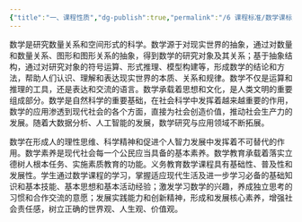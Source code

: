 ```yaml
---
{"title":"一、课程性质","dg-publish":true,"permalink":"/6 课程标准/数学课标/1 课程性质/","dgPassFrontmatter":true,"noteIcon":""}
---
```



数学是研究数量关系和空间形式的科学。数学源于对现实世界的抽象，通过对数量和数量关系、图形和图形关系的抽象，得到数学的研究对象及其关系；基于抽象结构，通过对研究对象的符号运算、形式推理、模型构建等，形成数学的结论和方法，帮助人们认识、理解和表达现实世界的本质、关系和规律。数学不仅是运算和推理的工具，还是表达和交流的语言。数学承载着思想和文化，是人类文明的重要组成部分。数学是自然科学的重要基础，在社会科学中发挥着越来越重要的作用，数学的应用渗透到现代社会的各个方面，直接为社会创造价值，推动社会生产力的发展。随着大数据分析、人工智能的发展，数学研究与应用领域不断拓展。

数学在形成人的理性思维、科学精神和促进个人智力发展中发挥着不可替代的作用。数学素养是现代社会每一个公民应当具备的基本素养。数学教育承载着落实立德树人根本任务、实施素质教育的功能。义务教育数学课程具有基础性、普及性和发展性。学生通过数学课程的学习，掌握适应现代生活及进一步学习必备的基础知识和基本技能、基本思想和基本活动经验；激发学习数学的兴趣，养成独立思考的习惯和合作交流的意愿；发展实践能力和创新精神，形成和发展核心素养，增强社会责任感，树立正确的世界观、人生观、价值观。